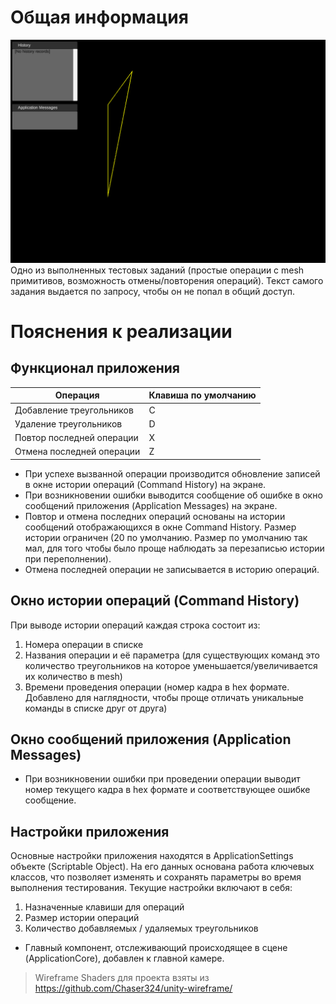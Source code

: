 # Общая информация

![](Demo.gif)
Одно из выполненных тестовых заданий (простые операции с mesh примитивов, возможность отмены/повторения операций). Текст самого задания выдается по запросу, чтобы он не попал в общий доступ.

# Пояснения к реализации
## Функционал приложения
| __Операция__ | __Клавиша по умолчанию__ |
|--------------|--------------------------|
| Добавление треугольников  | C|
| Удаление треугольников    | D| 
| Повтор последней операции | X|
| Отмена последней операции | Z| 

- При успехе вызванной операции производится обновление записей в окне истории операций (Command History) на экране.
- При возникновении ошибки выводится сообщение об ошибке в окно сообщений приложения (Application Messages) на экране.
- Повтор и отмена последних операций основаны на истории сообщений отображающихся в окне Command History. Размер истории ограничен (20 по умолчанию. Размер по умолчанию так мал, для того чтобы было проще наблюдать за перезаписью истории при переполнении).
- Отмена последней операции не записывается в историю операций.

## Окно истории операций (Command History)
При выводе истории операций каждая строка состоит из:
1. Номера операции в списке
2. Названия операции и её параметра (для существующих команд это количество треугольников на которое уменьшается/увеличивается их количество в mesh)
3. Времени проведения операции (номер кадра в hex формате. Добавлено для наглядности, чтобы проще отличать уникальные команды в списке друг от друга)

## Окно сообщений приложения (Application Messages)
- При возникновении ошибки при проведении операции выводит номер текущего кадра в hex формате и соответствующее ошибке сообщение.

## Настройки приложения
Основные настройки приложения находятся в ApplicationSettings объекте (Scriptable Object). На его данных основана работа ключевых классов, что позволяет изменять и сохранять параметры во время выполнения тестирования.
Текущие настройки включают в себя: 
1. Назначенные клавиши для операций
2. Размер истории операций
3. Количество добавляемых / удаляемых треугольников

- Главный компонент, отслеживающий происходящее в сцене (ApplicationCore), добавлен к главной камере.

> Wireframe Shaders для проекта взяты из https://github.com/Chaser324/unity-wireframe/
